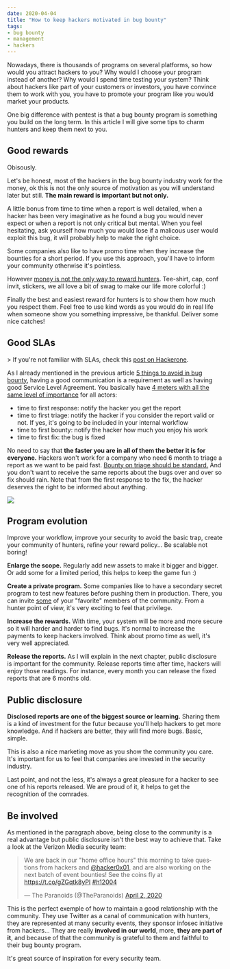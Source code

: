 ```yaml
---
date: 2020-04-04
title: "How to keep hackers motivated in bug bounty"
tags:
- bug bounty
- management
- hackers
---
```


Nowadays, there is thousands of programs on several platforms, so how would you attract hackers to you?
Why would I choose your program instead of another?
Why would I spend time testing your system?
Think about hackers like part of your customers or investors, you have convince them to work with you, you have to promote your program like you would market your products.
<!--more-->

One big difference with pentest is that a bug bounty program is something you build on the long term.
In this article I will give some tips to charm hunters and keep them next to you.


## Good rewards

Obisously.

Let's be honest, most of the hackers in the bug bounty industry work for the money, ok this is not the only source of motivation as you will understand later but still.
**The main reward is important but not only.**

A little bonus from time to time when a report is well detailed, when a hacker has been very imaginative as he found a bug you would never expect or when a report is not only critical but mental.
When you feel hesitating, ask yourself how much you would lose if a malicous user would exploit this bug, it will probably help to make the right choice.

Some companies also like to have promo time when they increase the bounties for a short period.
If you use this approach, you'll have to inform your community otherwise it's pointless.

However <u>money is not the only way to reward hunters</u>.
Tee-shirt, cap, conf invit, stickers, we all love a bit of swag to make our life more colorful :)

Finally the best and easiest reward for hunters is to show them how much you respect them.
Feel free to use kind words as you would do in real life when someone show you something impressive, be thankful.
Deliver some nice catches!


## Good SLAs

&gt; If you're not familiar with SLAs, check this [post on Hackerone](https://www.hackerone.com/blog/Healthy-programs-make-happy-hackers-Introducing-response-SLAs).

As I already mentioned in the previous article [5 things to avoid in bug bounty](/5-things-to-avoid-in-bug-bounty/), having a good communication is a requirement as well as having good Service Level Agreement.
You basically have <u>4 meters with all the same level of importance</u> for all actors:

- time to first response: notify the hacker you get the report
- time to first triage: notify the hacker if you consider the report valid or not. If yes, it's going to be included in your internal workflow
- time to first bounty: notify the hacker how much you enjoy his work
- time to first fix: the bug is fixed

No need to say that **the faster you are in all of them the better it is for everyone.**
Hackers won't work for a company who need 6 month to triage a report as we want to be paid fast.
<u>Bounty on triage should be standard.</u>
And you don't want to receive the same reports about the bugs over and over so fix should rain.
Note that from the first response to the fix, the hacker deserves the right to be informed about anything.

<img src="/images/hackerone_sla.png" />


## Program evolution

Improve your workflow, improve your security to avoid the basic trap, create your community of hunters, refine your reward policy...
Be scalable not boring!

**Enlarge the scope.**
Regularly add new assets to make it bigger and bigger.
Or add some for a limited period, this helps to keep the game fun :)

**Create a private program.**
Some companies like to have a secondary secret program to test new features before pushing them in production.
There, you can invite <u>some</u> of your "favorite" members of the community.
From a hunter point of view, it's very exciting to feel that privilege.

**Increase the rewards.**
With time, your system will be more and more secure so it will harder and harder to find bugs.
It's normal to increase the payments to keep hackers involved.
    Think about promo time as well, it's very well appreciated.

**Release the reports.**
As I will explain in the next chapter, public disclosure is important for the community.
Release reports time after time, hackers will enjoy those readings.
For instance, every month you can release the fixed reports that are 6 months old.


## Public disclosure

**Disclosed reports are one of the biggest source or learning.**
Sharing them is a kind of investment for the futur because you'll help hackers to get more knowledge.
And if hackers are better, they will find more bugs.
Basic, simple.

This is also a nice marketing move as you show the community you care.
It's important for us to feel that companies are invested in the security industry.

Last point, and not the less, it's always a great pleasure for a hacker to see one of his reports released.
We are proud of it, it helps to get the recognition of the comrades.


## Be involved

As mentioned in the paragraph above, being close to the community is a real advantage but public disclosure isn't the best way to achieve that.
Take a look at the Verizon Media security team:

<blockquote class="twitter-tweet"><p lang="en" dir="ltr">We are back in our &quot;home office hours&quot; this morning to take questions from hackers and <a href="https://twitter.com/Hacker0x01?ref_src=twsrc%5Etfw">@hacker0x01</a>, and are also working on the next batch of event bounties! See the coins fly at <a href="https://t.co/gZGqtk8yPI">https://t.co/gZGqtk8yPI</a> <a href="https://twitter.com/hashtag/h12004?src=hash&amp;ref_src=twsrc%5Etfw">#h12004</a></p>&mdash; The Paranoids (@TheParanoids) <a href="https://twitter.com/TheParanoids/status/1245709577699479553?ref_src=twsrc%5Etfw">April 2, 2020</a></blockquote> <script async src="https://platform.twitter.com/widgets.js" charset="utf-8"></script>

This is the perfect exemple of how to maintain a good relationship with the community.
They use Twitter as a canal of communication with hunters, they are represented at many security events, they sponsor infosec initiative from hackers...
They are really **involved in our world**, more, **they are part of it**, and because of that the community is grateful to them and faithful to their bug bounty program.

It's great source of inspiration for every security team.
